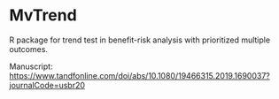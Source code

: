 # MvTrend
R package for trend test in benefit-risk analysis with prioritized multiple outcomes.

Manuscript: https://www.tandfonline.com/doi/abs/10.1080/19466315.2019.1690037?journalCode=usbr20
